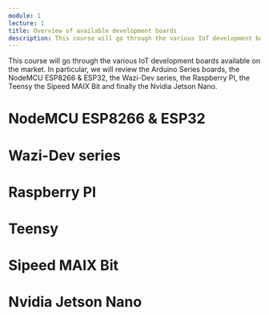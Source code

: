 ```yaml
---
module: 1
lecture: 1
title: Overview of available development boards
description: This course will go through the various IoT development boards available on the market.
---
```


This course will go through the various IoT development boards available on the market.
In particular, we will review the Arduino Series boards, the NodeMCU ESP8266 & ESP32, the Wazi-Dev series, the Raspberry PI, the Teensy the Sipeed MAIX Bit and finally the Nvidia Jetson Nano.

NodeMCU ESP8266 & ESP32
=======================


Wazi-Dev series
===============


Raspberry PI
============

Teensy
======


Sipeed MAIX Bit
===============

Nvidia Jetson Nano
==================


